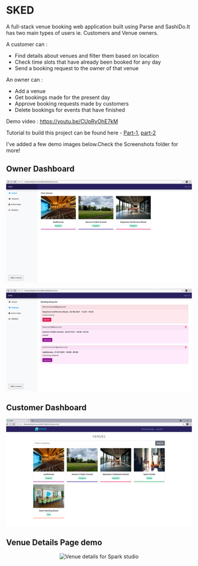 # SKED

A full-stack venue booking web application built using Parse and SashiDo.It has two main types of users ie. Customers and Venue owners.

A customer can :

- Find details about venues and filter them based on location  
- Check time slots that have already been booked for any day  
- Send a booking request to the owner of that venue  

An owner can :  

- Add a venue  
- Get bookings made for the present day  
- Approve booking requests made by customers  
- Delete bookings for events that have finished  

Demo video : https://youtu.be/CUpRyOhE7kM

Tutorial to build this project can be found here - [Part-1](https://dev.to/nishkakotian/building-a-venue-booking-system-using-parse-and-sashido-part-1-569k), [part-2](https://dev.to/nishkakotian/building-a-venue-booking-system-using-parse-and-sashido-part-2-3mdb)

I've added a few demo images below.Check the Screenshots folder for more!

## Owner Dashboard

![Owner dashboard](Screenshots/sked_OwnerDashboard.png)

![Pending requests](Screenshots/sked_newBookingReq.png)

## Customer Dashboard

![Customer Dashboard](Screenshots/sked_customerDashboard.png)

## Venue Details Page demo

<p align="center">
<img src="Screenshots/sked_VenueDetailsPage.gif" alt="Venue details for Spark studio">
</p>


